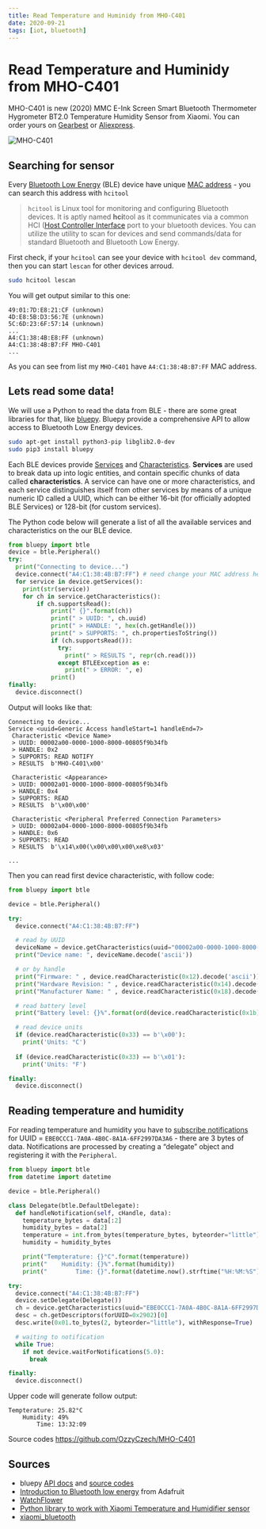 ```yaml
---
title: Read Temperature and Huminidy from MHO-C401
date: 2020-09-21
tags: [iot, bluetooth]
---
```


# Read Temperature and Huminidy from MHO-C401

MHO-C401 is new (2020) MMC E-Ink Screen Smart Bluetooth Thermometer Hygrometer BT2.0 Temperature Humidity Sensor from Xiaomi. You can order yours on [Gearbest]( https://www.gearbest.com/sale/MHO-C401/) or [Aliexpress](https://www.aliexpress.com/item/4001174769598.html).

![MHO-C401](/iot/MHO-C401.jpg "MHO-C401 Bluetooth Thermometer Hygrometer")

## Searching for sensor

Every [Bluetooth Low Energy](https://en.wikipedia.org/wiki/Bluetooth_Low_Energy) (BLE) device have unique [MAC address](https://en.wikipedia.org/wiki/MAC_address) - you can search this address with `hcitool` 

> `hcitool` is Linux tool for monitoring and configuring Bluetooth devices. It is aptly named **hci**tool as it communicates via a common HCI ([Host Controller Interface](https://en.wikipedia.org/wiki/Host_controller_interface_(USB,_Firewire)) port to your bluetooth devices. You can utilize the utility to scan for devices and send commands/data for standard Bluetooth and Bluetooth Low Energy.

First check, if your `hcitool` can see your device with `hcitool dev`  command, then you can start `lescan` for other devices arroud.

```bash
sudo hcitool lescan
```

You will get output similar to this one:

```
49:01:7D:E8:21:CF (unknown)
4D:E8:5B:D3:56:7E (unknown)
5C:6D:23:6F:57:14 (unknown)
...
A4:C1:38:4B:E8:FF (unknown)
A4:C1:38:4B:B7:FF MHO-C401
...
```

As you can see from list my `MHO-C401`  have `A4:C1:38:4B:B7:FF` MAC address.

## Lets read some data!

We will use a Python to read the data from BLE - there are some great libraries for that, like [bluepy](https://github.com/IanHarvey/bluepy). Bluepy provide a comprehensive API to allow access to Bluetooth Low Energy devices.

```bash
sudo apt-get install python3-pip libglib2.0-dev
sudo pip3 install bluepy
```

Each BLE devices provide [Services](https://www.bluetooth.com/specifications/gatt/services/) and [Characteristics](https://www.bluetooth.com/specifications/gatt/characteristics/). **Services** are used to break data up into logic entities, and contain specific chunks of data called **characteristics**. A service can have one or more characteristics, and each service distinguishes itself from other services by means of a unique numeric ID called a UUID, which can be either 16-bit (for officially adopted BLE Services) or 128-bit (for custom services).

The Python code below will generate a list of all the available services and characteristics on the our BLE device.

```python
from bluepy import btle
device = btle.Peripheral()
try:
  print("Connecting to device...")
  device.connect("A4:C1:38:4B:B7:FF") # need change your MAC address here 
  for service in device.getServices():
    print(str(service))
    for ch in service.getCharacteristics():
        if ch.supportsRead():
          	print(" {}".format(ch))
            print(" > UUID: ", ch.uuid)
            print(" > HANDLE: ", hex(ch.getHandle()))
            print(" > SUPPORTS: ", ch.propertiesToString())
            if (ch.supportsRead()):
              try:
                print(" > RESULTS ", repr(ch.read()))
              except BTLEException as e:
                print(" > ERROR: ", e)
            print()
finally:
  device.disconnect()
```

Output will looks like that:

```
Connecting to device...
Service <uuid=Generic Access handleStart=1 handleEnd=7>
 Characteristic <Device Name>
 > UUID: 00002a00-0000-1000-8000-00805f9b34fb
 > HANDLE: 0x2
 > SUPPORTS: READ NOTIFY 
 > RESULTS  b'MHO-C401\x00'

 Characteristic <Appearance>
 > UUID: 00002a01-0000-1000-8000-00805f9b34fb
 > HANDLE: 0x4
 > SUPPORTS: READ 
 > RESULTS  b'\x00\x00'

 Characteristic <Peripheral Preferred Connection Parameters>
 > UUID: 00002a04-0000-1000-8000-00805f9b34fb
 > HANDLE: 0x6
 > SUPPORTS: READ 
 > RESULTS  b'\x14\x00(\x00\x00\x00\xe8\x03'

...
```

Then you can read first device characteristic, with follow code:

```python
from bluepy import btle

device = btle.Peripheral()

try:
  device.connect("A4:C1:38:4B:B7:FF")

  # read by UUID
  deviceName = device.getCharacteristics(uuid="00002a00-0000-1000-8000-00805f9b34fb")[0].read()
  print("Device name: ", deviceName.decode('ascii'))

  # or by handle  
  print("Firmware: " , device.readCharacteristic(0x12).decode('ascii'))
  print("Hardware Revision: " , device.readCharacteristic(0x14).decode('ascii'))
  print("Manufacturer Name: " , device.readCharacteristic(0x18).decode('ascii'))

  # read battery level
  print("Battery level: {}%".format(ord(device.readCharacteristic(0x1b))))

  # read device units
  if (device.readCharacteristic(0x33) == b'\x00'):
    print('Units: °C')
  
  if (device.readCharacteristic(0x33) == b'\x01'):
    print('Units: °F')

finally:
  device.disconnect()
```

## Reading temperature and humidity

For reading temperature and humidity you have to [subscribe notifications](https://ianharvey.github.io/bluepy-doc/notifications.html) for UUID =  `EBE0CCC1-7A0A-4B0C-8A1A-6FF2997DA3A6` - there are 3 bytes of data. Notifications are processed by creating a “delegate” object and registering it with the `Peripheral`.

```python
from bluepy import btle
from datetime import datetime

device = btle.Peripheral()

class Delegate(btle.DefaultDelegate):
  def handleNotification(self, cHandle, data):    
    temperature_bytes = data[:2]
    humidity_bytes = data[2]
    temperature = int.from_bytes(temperature_bytes, byteorder="little") / 100.0
    humidity = humidity_bytes

    print("Tempterature: {}°C".format(temperature))
    print("    Humidity: {}%".format(humidity))
    print("        Time: {}".format(datetime.now().strftime("%H:%M:%S")))

try:  
  device.connect("A4:C1:38:4B:B7:FF")
  device.setDelegate(Delegate())
  ch = device.getCharacteristics(uuid="EBE0CCC1-7A0A-4B0C-8A1A-6FF2997DA3A6")[0]
  desc = ch.getDescriptors(forUUID=0x2902)[0]
  desc.write(0x01.to_bytes(2, byteorder="little"), withResponse=True)

  # waiting to notification
  while True:
    if not device.waitForNotifications(5.0):
      break

finally:
  device.disconnect()
```

Upper code will generate follow output:

```
Tempterature: 25.82°C
    Humidity: 49%
        Time: 13:32:09
```

Source codes https://github.com/OzzyCzech/MHO-C401

## Sources

* bluepy [API docs](https://ianharvey.github.io/bluepy-doc/index.html) and [source codes](https://github.com/IanHarvey/bluepy)
* [Introduction to Bluetooth low energy](https://learn.adafruit.com/introduction-to-bluetooth-low-energy/gatt) from Adafruit
* [WatchFlower](https://emeric.io/WatchFlower/)
* [Python library to work with Xiaomi Temperature and Humidifier sensor](https://github.com/h4/lywsd02/blob/master/lywsd02/client.py)
* [xiaomi_bluetooth](https://github.com/andras-tim/poc/blob/master/bluetooth/xiaomi_bluetooth)

